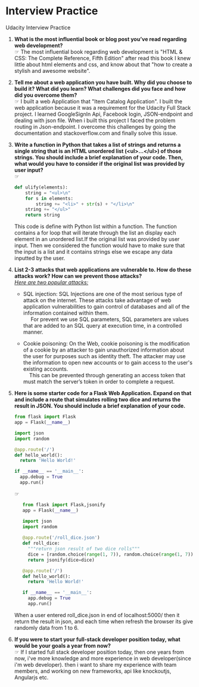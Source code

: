 # Interview Practice
Udacity Interview Practice

1. <b>What is the most influential book or blog post you’ve read regarding web development?</b>   
&#9758; The most influential book regarding web development is "HTML & CSS: The Complete Reference, Fifth Edition" after read this book I knew little about html elements and css, and know about that "how to create a stylish and awesome website".

2. <b>Tell me about a web application you have built. Why did you choose to build it? What did you learn? What challenges did you face and how did you overcome them?</b>  
&#9758; I built a web Application that "Item Catalog Application". I built the web application because it was a requirement for the Udacity Full Stack project. I learned GoogleSignIn Api, Facebook login, JSON-endpoint and dealing with json file. When i built this project I faced the problem routing in Json-endpoint. I overcome this challenges by going the documentation and stackoverflow.com and finally solve this issue.
    
3. <b>Write a function in Python that takes a list of strings and returns a single string that is an HTML unordered list (&lt;ul&gt;...&lt;/ul&gt;) of those strings. You should include a brief explanation of your code. Then, what would you have to consider if the original list was provided by user input?</b>   
&#9758;
    ```python
    def ulify(elements):
        string = "<ul>\n"
        for s in elements:
            string += "<li>" + str(s) + "</li>\n"
        string += "</ul>"
        return string
    ```
    This code is define with Python list within a function. The function contains a for loop that will iterate through the list an display each element in an unordered list.If the original list was provided by user input. Then we considered the function would have to make sure that the input is a list and it contains strings else we escape any data inputted by the user.
4. <b>List 2-3 attacks that web applications are vulnerable to. How do these attacks work? How can we prevent those attacks?</b>  
    <i><u>Here are two popular attacks:</u></i>
    * SQL injection: SQL Injections are one of the most serious type of attack on the internet. These attacks take advantage of web application vulnerabilities to gain control of databases and all of the information contained within them.  
    &nbsp;&nbsp;&nbsp;&nbsp; For prevent we use SQL parameters, SQL parameters are values that are added to an SQL query at execution time, in a controlled manner.
                     
    * Cookie poisoning: On the Web, cookie poisoning is the modification of a cookie by an attacker to gain unauthorized information about the user for purposes such as identity theft. The attacker may use the information to open new accounts or to gain access to the user's existing accounts.  
    &nbsp;&nbsp;&nbsp;&nbsp;This can be prevented through generating an access token that must match the server’s token in order to complete a request. 
                        
5. <b>Here is some starter code for a Flask Web Application. Expand on that and include a route that simulates rolling two dice and returns the result in JSON. You should include a brief explanation of your code.</b>
   ```python
   from flask import Flask
   app = Flask(__name__)

   import json
   import random

   @app.route('/')
   def hello_world():
     return 'Hello World!'

   if __name__ == '__main__':
     app.debug = True
     app.run()
   ```
   
    &#9758; 
    ```python
       from flask import Flask,jsonify
       app = Flask(__name__)
    
       import json
       import random
       
       @app.route('/roll_dice.json')
       def roll_dice:
         """return json result of two dice rolls"""
         dice = [random.choice(range(1, 7)), random.choice(range(1, 7))]
         return jsonify(dice=dice)
    
       @app.route('/')
       def hello_world():
         return 'Hello World!'
    
       if __name__ == '__main__':
         app.debug = True
         app.run()
    ```
    When a user entered roll_dice.json in end of localhost:5000/ then it return the result in json, and each time when refresh the browser its give randomly data from 1 to 6.
    
6. <b>If you were to start your full-stack developer position today, what would be your goals a year from now?</b>  
    &#9758; If I started full stack developer position today, then one years from now, i've more knowledge and more experience in web developer(since i'm web developer). then i want to share my experience with team members, and working on new frameworks, api like knockoutjs, Angularjs etc.